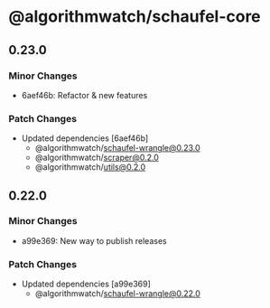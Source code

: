 # @algorithmwatch/schaufel-core

## 0.23.0

### Minor Changes

- 6aef46b: Refactor & new features

### Patch Changes

- Updated dependencies [6aef46b]
  - @algorithmwatch/schaufel-wrangle@0.23.0
  - @algorithmwatch/scraper@0.2.0
  - @algorithmwatch/utils@0.2.0

## 0.22.0

### Minor Changes

- a99e369: New way to publish releases

### Patch Changes

- Updated dependencies [a99e369]
  - @algorithmwatch/schaufel-wrangle@0.22.0
